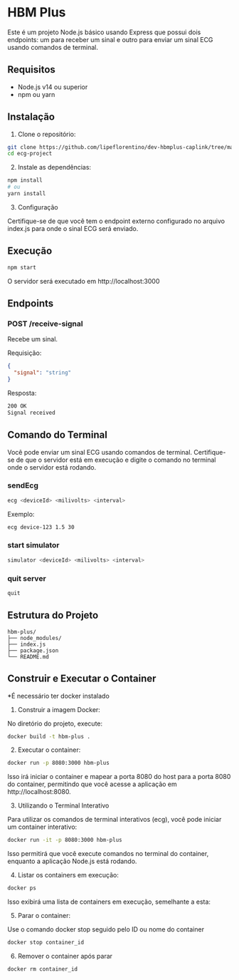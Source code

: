# HBM Plus

Este é um projeto Node.js básico usando Express que possui dois endpoints: um para receber um sinal e outro para enviar um sinal ECG usando comandos de terminal.

## Requisitos

- Node.js v14 ou superior
- npm ou yarn

## Instalação

1. Clone o repositório:

```sh
git clone https://github.com/lipeflorentino/dev-hbmplus-caplink/tree/master/packages/hbm-plus
cd ecg-project
```

2. Instale as dependências:

```sh
npm install
# ou
yarn install
```

3. Configuração

Certifique-se de que você tem o endpoint externo configurado no arquivo index.js para onde o sinal ECG será enviado.


## Execução

```sh
npm start
```

O servidor será executado em http://localhost:3000

## Endpoints

### POST /receive-signal

Recebe um sinal.

Requisição:

```json
{
  "signal": "string"
}
```

Resposta:

```sh
200 OK
Signal received
```

## Comando do Terminal

Você pode enviar um sinal ECG usando comandos de terminal. Certifique-se de que o servidor está em execução e digite o comando no terminal onde o servidor está rodando.

### sendEcg
```sh
ecg <deviceId> <milivolts> <interval>
```

Exemplo:

```sh
ecg device-123 1.5 30
```

### start simulator

```sh
simulator <deviceId> <milivolts> <interval>
```

### quit server

```sh
quit
```

## Estrutura do Projeto

```plaintext
hbm-plus/
├── node_modules/
├── index.js
├── package.json
└── README.md
```

## Construir e Executar o Container

*É necessário ter docker instalado

1. Construir a imagem Docker:

No diretório do projeto, execute:

```sh
docker build -t hbm-plus .
```

2. Executar o container:

```sh
docker run -p 8080:3000 hbm-plus
```

Isso irá iniciar o container e mapear a porta 8080 do host para a porta 8080 do container, permitindo que você acesse a aplicação em http://localhost:8080.

3. Utilizando o Terminal Interativo

Para utilizar os comandos de terminal interativos (ecg), você pode iniciar um container interativo:

```sh
docker run -it -p 8080:3000 hbm-plus
```

Isso permitirá que você execute comandos no terminal do container, enquanto a aplicação Node.js está rodando.

4. Listar os containers em execução:

```sh
docker ps
```

Isso exibirá uma lista de containers em execução, semelhante a esta:

5. Parar o container:

Use o comando docker stop seguido pelo ID ou nome do container

```sh
docker stop container_id
```

6. Remover o container após parar

```sh
docker rm container_id
```
